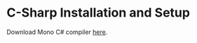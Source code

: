 # C-Sharp Installation and Setup

Download Mono C# compiler [here](https://www.mono-project.com/docs/about-mono/languages/csharp/).
